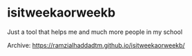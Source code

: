 # isitweekaorweekb
Just a tool that helps me and much more people in my school

Archive: https://ramzialhaddadtm.github.io/isitweekaorweekb/

